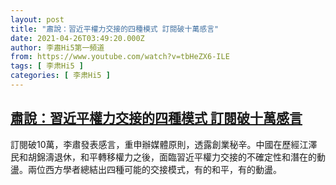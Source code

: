```yaml
---
layout: post
title: "肅說：習近平權力交接的四種模式 訂閱破十萬感言"
date: 2021-04-26T03:49:20.000Z
author: 李肅Hi5第一頻道
from: https://www.youtube.com/watch?v=tbHeZX6-ILE
tags: [ 李肃Hi5 ]
categories: [ 李肃Hi5 ]
---
```

<!--1619408960000-->
[肅說：習近平權力交接的四種模式 訂閱破十萬感言](https://www.youtube.com/watch?v=tbHeZX6-ILE)
------

<div>
訂閱破10萬，李肅發表感言，重申辦媒體原則，透露創業秘辛。中國在歷經江澤民和胡錦濤退休，和平轉移權力之後，面臨習近平權力交接的不確定性和潛在的動盪。兩位西方學者總結出四種可能的交接模式，有的和平，有的動盪。
</div>
